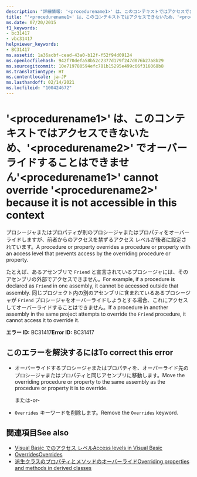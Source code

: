 ```yaml
---
description: "詳細情報: '<procedurename1>' は、このコンテキストではアクセスできないため、'<procedurename2>' でオーバーライドすることはできません"
title: "'<procedurename1>' は、このコンテキストではアクセスできないため、'<procedurename2>' でオーバーライドすることはできません"
ms.date: 07/20/2015
f1_keywords:
- bc31417
- vbc31417
helpviewer_keywords:
- BC31417
ms.assetid: 1a36acbf-cead-43a0-b12f-f52f94d09124
ms.openlocfilehash: 942f70defa58b52c2377d179f247d076b27a8b29
ms.sourcegitcommit: 10e719780594efc781b15295e499c66f316068b8
ms.translationtype: HT
ms.contentlocale: ja-JP
ms.lasthandoff: 02/14/2021
ms.locfileid: "100424672"
---
```

# <a name="procedurename1-cannot-override-procedurename2-because-it-is-not-accessible-in-this-context"></a><span data-ttu-id="681c6-103">'\<procedurename1>' は、このコンテキストではアクセスできないため、'\<procedurename2>' でオーバーライドすることはできません</span><span class="sxs-lookup"><span data-stu-id="681c6-103">'\<procedurename1>' cannot override '\<procedurename2>' because it is not accessible in this context</span></span>

<span data-ttu-id="681c6-104">プロシージャまたはプロパティが別のプロシージャまたはプロパティをオーバーライドしますが、前者からのアクセスを禁ずるアクセス レベルが後者に設定されています。</span><span class="sxs-lookup"><span data-stu-id="681c6-104">A procedure or property overrides a procedure or property with an access level that prevents access by the overriding procedure or property.</span></span>  
  
 <span data-ttu-id="681c6-105">たとえば、あるアセンブリで `Friend` と宣言されているプロシージャには、そのアセンブリの外部でアクセスできません。</span><span class="sxs-lookup"><span data-stu-id="681c6-105">For example, if a procedure is declared as `Friend` in one assembly, it cannot be accessed outside that assembly.</span></span> <span data-ttu-id="681c6-106">同じプロジェクト内の別のアセンブリに含まれているあるプロシージャが `Friend` プロシージャをオーバーライドしようとする場合、これにアクセスしてオーバーライドすることはできません。</span><span class="sxs-lookup"><span data-stu-id="681c6-106">If a procedure in another assembly in the same project attempts to override the `Friend` procedure, it cannot access it to override it.</span></span>  
  
 <span data-ttu-id="681c6-107">**エラー ID:** BC31417</span><span class="sxs-lookup"><span data-stu-id="681c6-107">**Error ID:** BC31417</span></span>  
  
## <a name="to-correct-this-error"></a><span data-ttu-id="681c6-108">このエラーを解決するには</span><span class="sxs-lookup"><span data-stu-id="681c6-108">To correct this error</span></span>  
  
- <span data-ttu-id="681c6-109">オーバーライドするプロシージャまたはプロパティを、オーバーライド先のプロシージャまたはプロパティと同じアセンブリに移動します。</span><span class="sxs-lookup"><span data-stu-id="681c6-109">Move the overriding procedure or property to the same assembly as the procedure or property it is to override.</span></span>  
  
     <span data-ttu-id="681c6-110">または</span><span class="sxs-lookup"><span data-stu-id="681c6-110">-or-</span></span>  
  
- <span data-ttu-id="681c6-111">`Overrides` キーワードを削除します。</span><span class="sxs-lookup"><span data-stu-id="681c6-111">Remove the `Overrides` keyword.</span></span>  
  
## <a name="see-also"></a><span data-ttu-id="681c6-112">関連項目</span><span class="sxs-lookup"><span data-stu-id="681c6-112">See also</span></span>

- [<span data-ttu-id="681c6-113">Visual Basic でのアクセス レベル</span><span class="sxs-lookup"><span data-stu-id="681c6-113">Access levels in Visual Basic</span></span>](../programming-guide/language-features/declared-elements/access-levels.md)
- [<span data-ttu-id="681c6-114">Overrides</span><span class="sxs-lookup"><span data-stu-id="681c6-114">Overrides</span></span>](../language-reference/modifiers/overrides.md)
- [<span data-ttu-id="681c6-115">派生クラスのプロパティとメソッドのオーバーライド</span><span class="sxs-lookup"><span data-stu-id="681c6-115">Overriding properties and methods in derived classes</span></span>](../programming-guide/language-features/objects-and-classes/inheritance-basics.md#overriding-properties-and-methods-in-derived-classes)
